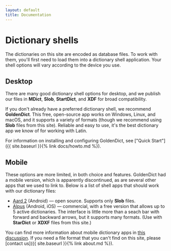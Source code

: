 ```yaml
---
layout: default
title: Documentation
---
```


# Dictionary shells

The dictionaries on this site are encoded as database files. To work with them, you'll first need to load them into a dictionary shell application. Your shell options will vary according to the device you use.

## Desktop

There are many good dictionary shell options for desktop, and we publish our files in **MDict**, **Slob**, **StartDict**, and **XDF** for broad compatibility.

If you don't already have a preferred dictionary shell, we recommend **GoldenDict**. This free, open-source app works on Windows, Linux, and macOS, and it supports a variety of formats (though we recommend using **Slob** files from this site). Reliable and easy to use, it's the best dictionary app we know of for working with Latin.

For information on installing and configuring GoldenDict, see ["Quick Start"]({{ site.baseurl }}{% link docs/howto.md %}).

## Mobile

These options are more limited, in both choice and features. GoldenDict had a mobile version, which is apparently discontinued, as are several other apps that we used to link to. Below is a list of shell apps that should work with our dictionary files:

* [Aard 2](http://aarddict.org/) (Android) — open source. Supports only **Slob** files.
* [Alpus](https://alpusapp.com/index.html) (Android, iOS) — commercial, with a free version that allows up to 5 active dictionaries. The interface is little more than a seach bar with forward and backward arrows, but it supports many formats. (Use with **StarDict** or **XDXF** files from this site.)

You can find more information about mobile dictionary apps in [this discussion](https://github.com/nikita-moor/latin-dictionary/issues/2). If you need a file format that you can't find on this site, please [contact us]({{ site.baseurl }}{% link about.md %}).
